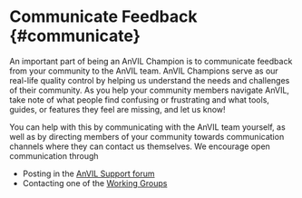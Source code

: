# Communicate Feedback {#communicate}

An important part of being an AnVIL Champion is to communicate feedback from your community to the AnVIL team. AnVIL Champions serve as our real-life quality control by helping us understand the needs and challenges of their community. As you help your community members navigate AnVIL, take note of what people find confusing or frustrating and what tools, guides, or features they feel are missing, and let us know!

You can help with this by communicating with the AnVIL team yourself, as well as by directing members of your community towards communication channels where they can contact us themselves. We encourage open communication through

- Posting in the [AnVIL Support forum](http://help.anvilproject.org)
- Contacting one of the [Working Groups](https://anvilproject.org/team/working-groups)
